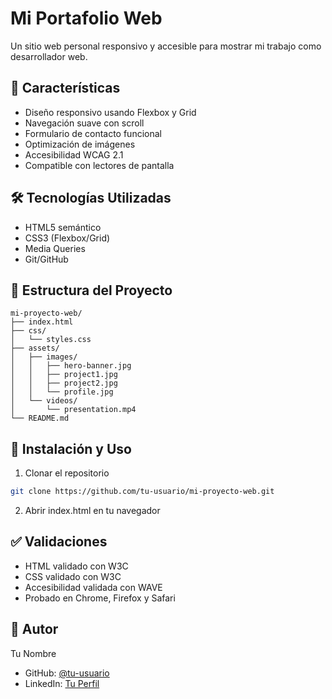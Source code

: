 # Mi Portafolio Web

Un sitio web personal responsivo y accesible para mostrar mi trabajo como desarrollador web.

## 🚀 Características

- Diseño responsivo usando Flexbox y Grid
- Navegación suave con scroll
- Formulario de contacto funcional
- Optimización de imágenes
- Accesibilidad WCAG 2.1
- Compatible con lectores de pantalla

## 🛠️ Tecnologías Utilizadas

- HTML5 semántico
- CSS3 (Flexbox/Grid)
- Media Queries
- Git/GitHub

## 📂 Estructura del Proyecto

```
mi-proyecto-web/
├── index.html
├── css/
│   └── styles.css
├── assets/
│   ├── images/
│   │   ├── hero-banner.jpg
│   │   ├── project1.jpg
│   │   ├── project2.jpg
│   │   └── profile.jpg
│   └── videos/
│       └── presentation.mp4
└── README.md
```

## 🚦 Instalación y Uso

1. Clonar el repositorio
```bash
git clone https://github.com/tu-usuario/mi-proyecto-web.git
```

2. Abrir index.html en tu navegador

## ✅ Validaciones

- HTML validado con W3C
- CSS validado con W3C
- Accesibilidad validada con WAVE
- Probado en Chrome, Firefox y Safari

## 👤 Autor

Tu Nombre
- GitHub: [@tu-usuario](https://github.com/tu-usuario)
- LinkedIn: [Tu Perfil](https://linkedin.com/in/tu-usuario)
